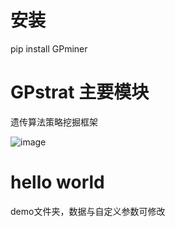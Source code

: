# 安装
pip install GPminer

# GPstrat 主要模块
遗传算法策略挖掘框架

![image](https://github.com/user-attachments/assets/1eaa5124-3c13-4cdb-ac80-6d6cd683b0f7)


# hello world
demo文件夹，数据与自定义参数可修改



